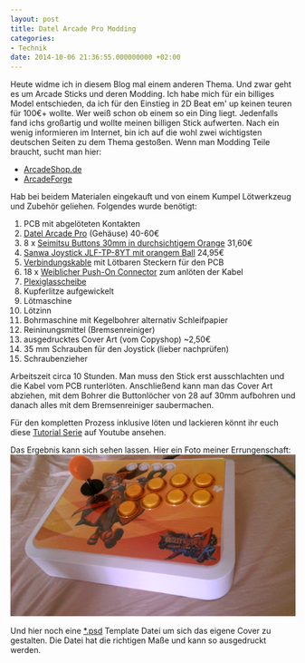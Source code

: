 ```yaml
---
layout: post
title: Datel Arcade Pro Modding
categories:
- Technik
date: 2014-10-06 21:36:55.000000000 +02:00
---
```

Heute widme ich in diesem Blog mal einem anderen Thema. Und zwar geht es um Arcade Sticks und deren Modding. Ich habe mich für ein billiges Model entschieden, da ich für den Einstieg in 2D Beat em' up keinen teuren für 100€+ wollte. Wer weiß schon ob einem so ein Ding liegt. Jedenfalls fand ichs großartig und wollte meinen billigen Stick aufwerten. Nach ein wenig informieren im Internet, bin ich auf die wohl zwei wichtigsten deutschen Seiten zu dem Thema gestoßen. Wenn man Modding Teile braucht, sucht man hier:

* [ArcadeShop.de](http://www.arcadeshop.de/)
* [ArcadeForge](http://arcadeforge.de/)

Hab bei beidem Materialen eingekauft und von einem Kumpel Lötwerkzeug und Zubehör geliehen. Folgendes wurde benötigt:

1.  PCB mit abgelöteten Kontakten
2.  [Datel Arcade Pro](http://www.amazon.de/PS3-Xbox360-Arcade-Pro-Joystick/dp/B00361GDJM/ref=sr_1_1?ie=UTF8&qid=1412626085&sr=8-1&keywords=datel+arcade+pro) (Gehäuse) 40-60€
3.  8 x [Seimitsu Buttons 30mm in durchsichtigem Orange](http://www.arcadeshop.de/Seimitsu-Buttons-Seimitsu-PS-14-KN-orange_868.html) 31,60€
4.  [Sanwa Joystick JLF-TP-8YT mit orangem Ball](http://www.arcadeshop.de/product_info.php?products_id=627{1}32) 24,95€
5.  [Verbindungskable](http://www.arcadeshop.de/Connectors-Joystickharness-CG-5P_1116.html) mit Lötbaren Steckern für den PCB
6.  18 x [Weiblicher Push-On Connector](http://www.arcadeshop.de/Connectors-Female-QD-0110_1067.html) zum anlöten der Kabel
7.  [Plexiglasscheibe](href=http://arcadeforge.net/Arcade-Control-Panel/Other-Stick-Faceplates/Datel-Stick-Faceplate-Plexi::8.html)
8.  Kupferlitze aufgewickelt
9.  Lötmaschine
10. Lötzinn
11. Bohrmaschine mit Kegelbohrer alternativ Schleifpapier
12. Reininungsmittel (Bremsenreiniger)
13. ausgedrucktes Cover Art (vom Copyshop) ~2,50€
14. 35 mm Schrauben für den Joystick (lieber nachprüfen)
15. Schraubenzieher


Arbeitszeit circa 10 Stunden. Man muss den Stick erst ausschlachten und die Kabel vom PCB runterlöten. Anschließend kann man das Cover Art abziehen, mit dem Bohrer die Buttonlöcher von 28 auf 30mm aufbohren und danach alles mit dem Bremsenreiniger saubermachen.

Für den kompletten Prozess inklusive löten und lackieren könnt ihr euch diese [Tutorial Serie](https://www.youtube.com/watch?v=tvHBfJ4T_bo&list=PL107114F1C0E5893D) auf Youtube ansehen.

Das Ergebnis kann sich sehen lassen. Hier ein Foto meiner Errungenschaft:
![Datel Template May](/images/datel_final.png)

Und hier noch eine [*.psd](/images/datel_template_final.psd) Template Datei um sich das eigene Cover zu gestalten.
Die Datei hat die richtigen Maße und kann so ausgedruckt werden.
